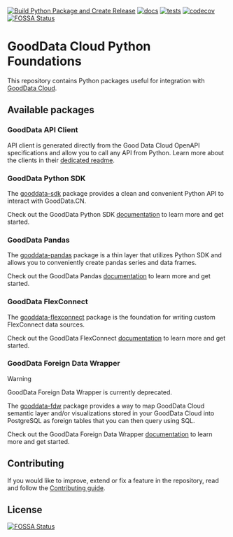 [![Build Python Package and Create Release](https://github.com/gooddata/gooddata-python-sdk/actions/workflows/build-release.yaml/badge.svg)](https://github.com/gooddata/gooddata-python-sdk/actions/workflows/build-release.yaml)
[![docs](https://github.com/gooddata/gooddata-python-sdk/actions/workflows/docs.yaml/badge.svg)](https://github.com/gooddata/gooddata-python-sdk/actions/workflows/docs.yaml)
[![tests](https://github.com/gooddata/gooddata-python-sdk/actions/workflows/tests.yaml/badge.svg)](https://github.com/gooddata/gooddata-python-sdk/actions/workflows/tests.yaml)
[![codecov](https://codecov.io/gh/gooddata/gooddata-python-sdk/branch/master/graph/badge.svg?token=9C602ASR4Q)](https://codecov.io/gh/gooddata/gooddata-python-sdk)
[![FOSSA Status](https://app.fossa.com/api/projects/git%2Bgithub.com%2Fjanmatzek%2Fgooddata-python-sdk.svg?type=shield)](https://app.fossa.com/projects/git%2Bgithub.com%2Fjanmatzek%2Fgooddata-python-sdk?ref=badge_shield)

# GoodData Cloud Python Foundations

This repository contains Python packages useful for integration with [GoodData Cloud](https://www.gooddata.com/docs/cloud/).

## Available packages

### GoodData API Client

API client is generated directly from the Good Data Cloud OpenAPI specifications and allow you to call any API from
Python. Learn more about the clients in their [dedicated readme](./clients_README.md).

### GoodData Python SDK

The [gooddata-sdk](./gooddata-sdk) package provides a clean and convenient Python API to interact with GoodData.CN.

Check out the GoodData Python SDK [documentation](https://www.gooddata.com/docs/python-sdk) to learn more and get started.

### GoodData Pandas

The [gooddata-pandas](./gooddata-pandas) package is a thin layer that utilizes Python SDK and allows you to conveniently
create pandas series and data frames.

Check out the GoodData Pandas [documentation](https://gooddata-pandas.readthedocs.io/en/latest/) to learn more and get started.

### GoodData FlexConnect

The [gooddata-flexconnect](./gooddata-flexconnect) package is the foundation for writing custom FlexConnect data sources.

Check out the GoodData FlexConnect [documentation](https://www.gooddata.com/docs/cloud/connect-data/create-data-sources/flexconnect/) to learn more and get started.

### GoodData Foreign Data Wrapper

> [!WARNING]
> GoodData Foreign Data Wrapper is currently deprecated.

The [gooddata-fdw](./gooddata-fdw) package provides a way
to map GoodData Cloud semantic layer and/or visualizations stored in your GoodData Cloud
into PostgreSQL as foreign tables that you can then query using SQL.

Check out the GoodData Foreign Data Wrapper [documentation](https://gooddata-fdw.readthedocs.io/en/latest/) to learn more and get started.

## Contributing
If you would like to improve, extend or fix a feature in the repository, read and follow the
[Contributing guide](./CONTRIBUTING.md).


## License
[![FOSSA Status](https://app.fossa.com/api/projects/git%2Bgithub.com%2Fjanmatzek%2Fgooddata-python-sdk.svg?type=large)](https://app.fossa.com/projects/git%2Bgithub.com%2Fjanmatzek%2Fgooddata-python-sdk?ref=badge_large)